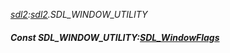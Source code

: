 _[sdl2](../../modules/sdl2/sdl2-module.md):[sdl2](../../modules/sdl2/sdl2-module.md).SDL\_WINDOW\_UTILITY_
##### Const SDL\_WINDOW\_UTILITY:[SDL_WindowFlags](../../modules/sdl2/sdl2-sdl_windowflags.md)
